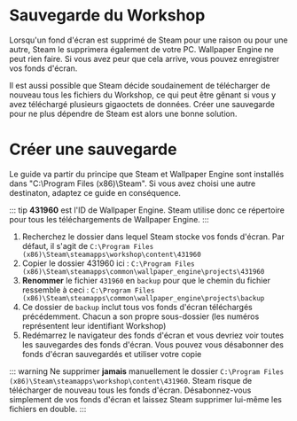 # Sauvegarde du Workshop

Lorsqu'un fond d'écran est supprimé de Steam pour une raison ou pour une autre, Steam le supprimera également de votre PC. Wallpaper Engine ne peut rien faire. Si vous avez peur que cela arrive, vous pouvez enregistrer vos fonds d'écran.

Il est aussi possible que Steam décide soudainement de télécharger de nouveau tous les fichiers du Workshop, ce qui peut être gênant si vous y avez téléchargé plusieurs gigaoctets de données. Créer une sauvegarde pour ne plus dépendre de Steam est alors une bonne solution.

# Créer une sauvegarde

Le guide va partir du principe que Steam et Wallpaper Engine sont installés dans "C:\Program Files (x86)\Steam\". Si vous avez choisi une autre destinaton, adaptez ce guide en conséquence.

::: tip
**431960** est l'ID de Wallpaper Engine. Steam utilise donc ce répertoire pour tous les téléchargements de Wallpaper Engine.
:::

1. Recherchez le dossier dans lequel Steam stocke vos fonds d'écran. Par défaut, il s'agit de `C:\Program Files (x86)\Steam\steamapps\workshop\content\431960`
2. Copier le dossier 431960 ici : `C:\Program Files (x86)\Steam\steamapps\common\wallpaper_engine\projects\431960`
3. **Renommer** le fichier `431960` en `backup` pour que le chemin du fichier ressemble à ceci : `C:\Program Files (x86)\Steam\steamapps\common\wallpaper_engine\projects\backup`
4. Ce dossier de `backup` inclut tous vos fonds d'écran téléchargés précédemment. Chacun a son propre sous-dossier (les numéros représentent leur identifiant Workshop)
5. Redémarrez le navigateur des fonds d'écran et vous devriez voir toutes les sauvegardes des fonds d'écran. Vous pouvez vous désabonner des fonds d'écran sauvegardés et utiliser votre copie

::: warning
Ne supprimer **jamais** manuellement le dossier `C:\Program Files (x86)\Steam\steamapps\workshop\content\431960`. Steam risque de télécharger de nouveau tous les fonds d'écran. Désabonnez-vous simplement de vos fonds d'écran et laissez Steam supprimer lui-même les fichiers en double.
:::